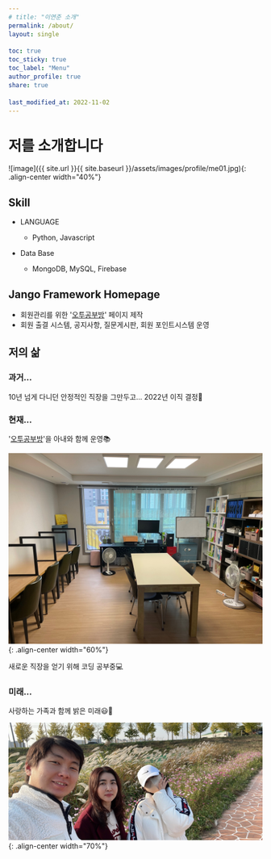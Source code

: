 ```yaml
---
# title: "이연준 소개"
permalink: /about/
layout: single

toc: true
toc_sticky: true
toc_label: "Menu"
author_profile: true
share: true

last_modified_at: 2022-11-02
---
```


# 저를 소개합니다

![image]({{ site.url }}{{ site.baseurl }}/assets/images/profile/me01.jpg){: .align-center width="40%"}

## Skill
- LANGUAGE
  - Python, Javascript

- Data Base
  - MongoDB, MySQL, Firebase

## Jango Framework Homepage
- 회원관리를 위한 '[오투공부방](http://leeyj85.shop/o2study/)' 페이지 제작
- 회원 출결 시스템, 공지사항, 질문게시판, 회원 포인트시스템 운영


## 저의 삶

### 과거...
10년 넘게 다니던 안정적인 직장을 그만두고... 
2022년 이직 결정🗽  

### 현재...
'[오투공부방](http://leeyj85.shop/o2study/)'을 아내와 함께 운영📚  

![image](../assets/images/profile/o2study.jpg){: .align-center width="60%"}

새로운 직장을 얻기 위해 코딩 공부중💻  


### 미래...
사랑하는 가족과 함께 밝은 미래😃🌈  

![image](../assets/images/profile/family01.jpg){: .align-center width="70%"}

